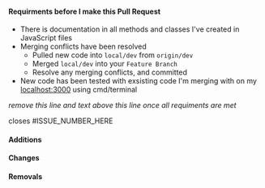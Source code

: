 #### Requirments before I make this Pull Request
- There is documentation in all methods and classes I've created in JavaScript files
- Merging conflicts have been resolved
    - Pulled new code into `local/dev` from `origin/dev`
    - Merged `local/dev` into your `Feature Branch`
    - Resolve any merging conflicts, and committed
- New code has been tested with exsisting code I'm merging with on my [localhost:3000](http://localhost:3000) using cmd/terminal

*remove this line and text above this line once all requiments are met*

closes #ISSUE_NUMBER_HERE

#### Additions

#### Changes

#### Removals
